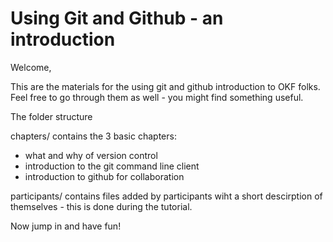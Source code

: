 Using Git and Github - an introduction
======================================

Welcome,

This are the materials for the using git and github introduction to OKF
folks. Feel free to go through them as well - you might find something
useful.

The folder structure

chapters/ contains the 3 basic chapters: 
* what and why of version control
* introduction to the git command line client
* introduction to github for collaboration

participants/ contains files added by participants wiht a short descirption
of themselves - this is done during the tutorial.

Now jump in and have fun!
